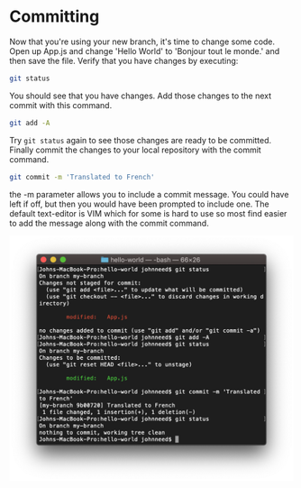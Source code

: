 # Committing

Now that you're using your new branch, it's time to change some code.  Open up App.js and change 'Hello World' to 'Bonjour tout le monde.' and then save the file.
Verify that you have changes by executing:

```bash
git status
```

You should see that you have changes.  Add those changes to the next commit with this command.

```bash
git add -A
```

Try `git status` again to see those changes are ready to be committed.  Finally commit the changes to your local repository with the commit command.

```bash
git commit -m 'Translated to French'
```

the -m parameter allows you to include a commit message.  You could have left if off, but then you would have been prompted to include one.  The default text-editor is VIM which for some is hard to use so most find easier to add the message along with the commit command.


![alt_text](assets/03/commit.png "Committing Changes")
